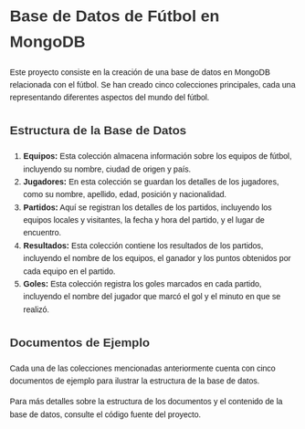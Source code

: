 <!DOCTYPE html>
<html lang="es">
<head>
    <meta charset="UTF-8">
    <meta name="viewport" content="width=device-width, initial-scale=1.0">
    <title>Base de Datos de Fútbol en MongoDB</title>
    <style>
        body {
            font-family: Arial, sans-serif;
            line-height: 1.6;
            margin: 20px;
        }
        h1, h2, h3 {
            color: #333;
        }
        pre {
            background-color: #f4f4f4;
            padding: 10px;
            border: 1px solid #ddd;
        }
    </style>
</head>
<body>
    <h1>Base de Datos de Fútbol en MongoDB</h1>
    <p>Este proyecto consiste en la creación de una base de datos en MongoDB relacionada con el fútbol. Se han creado cinco colecciones principales, cada una representando diferentes aspectos del mundo del fútbol.</p>
    <h2>Estructura de la Base de Datos</h2>
    <ol>
        <li><strong>Equipos:</strong> Esta colección almacena información sobre los equipos de fútbol, incluyendo su nombre, ciudad de origen y país.</li>
        <li><strong>Jugadores:</strong> En esta colección se guardan los detalles de los jugadores, como su nombre, apellido, edad, posición y nacionalidad.</li>
        <li><strong>Partidos:</strong> Aquí se registran los detalles de los partidos, incluyendo los equipos locales y visitantes, la fecha y hora del partido, y el lugar de encuentro.</li>
        <li><strong>Resultados:</strong> Esta colección contiene los resultados de los partidos, incluyendo el nombre de los equipos, el ganador y los puntos obtenidos por cada equipo en el partido.</li>
        <li><strong>Goles:</strong> Esta colección registra los goles marcados en cada partido, incluyendo el nombre del jugador que marcó el gol y el minuto en que se realizó.</li>
    </ol>
    <h2>Documentos de Ejemplo</h2>
    <p>Cada una de las colecciones mencionadas anteriormente cuenta con cinco documentos de ejemplo para ilustrar la estructura de la base de datos.</p>
    <p>Para más detalles sobre la estructura de los documentos y el contenido de la base de datos, consulte el código fuente del proyecto.</p>
</body>
</html>
